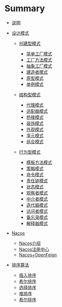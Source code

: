 # Summary

* [说明](README.md)



* [设计模式](Design-Patterns/README.md)

  * [创建型模式]()
      * [简单工厂模式]()  
      * [工厂方法模式]()  
      * [抽象工厂模式](Design-Patterns/src/main/java/createdmodel/abstractfactorymode/README.MD)  
      * [建造者模式](Design-Patterns/src/main/java/createdmodel/bulidermode/README.MD)    
      * [原型模式](Design-Patterns/src/main/java/createdmodel/prototypemode/README.md)  
      * [单例模式](Design-Patterns/src/main/java/createdmodel/singletonmode/README.md)  
      
  * [结构型模式](Design-Patterns/src/main/java/structuredmodel/README.md)
      * [代理模式](Design-Patterns/src/main/java/structuredmodel/proxymode/README.md)  
      * [适配器模式](Design-Patterns/src/main/java/structuredmodel/adaptermode/README.md)  
      * [桥接模式](Design-Patterns/src/main/java/structuredmodel/bridgemode/README.md)  
      * [装饰模式](Design-Patterns/src/main/java/structuredmodel/decoratormode/README.md)    
      * [外观模式](Design-Patterns/src/main/java/structuredmodel/facademode/README.md)  
      * [享元模式](Design-Patterns/src/main/java/structuredmodel/flyweightmode/README.md)  
      * [组合模式](Design-Patterns/src/main/java/structuredmodel/compositemode/README.md)  
      
  * [行为型模式](Design-Patterns/src/main/java/behavioralmodel/README.md)
      * [模板方法模式](Design-Patterns/src/main/java/behavioralmodel/templatemethodmode/README.md)  
      * [策略模式](Design-Patterns/src/main/java/behavioralmodel/strategymode/README.md)  
      * [命令模式](Design-Patterns/src/main/java/behavioralmodel/commandmode/README.md)  
      * [责任链模式](Design-Patterns/src/main/java/behavioralmodel/chainofresponsibility/README.md)
      * [状态模式](Design-Patterns/src/main/java/behavioralmodel/statemode/README.md)
      * [观察者模式](Design-Patterns/src/main/java/behavioralmodel/observermode/README.md)
      * [中介者模式](Design-Patterns/src/main/java/behavioralmodel/mediatormode/README.md)    
      * [迭代器模式](Design-Patterns/src/main/java/behavioralmodel/iteratormode/README.md)    
      * [访问者模式](Design-Patterns/src/main/java/behavioralmodel/visitormode/README.md)    
      * [备忘录模式](Design-Patterns/src/main/java/behavioralmodel/mementomode/README.md)    
      * [解释器模式](Design-Patterns/src/main/java/behavioralmodel/interpretermode/README.md)    




* [Nacos](Nacos/README.md)

  * [Nacos介绍](Nacos/Nacos-Introduction.md)
  * [Nacos注册中心](Nacos/Nacos-Registration.md)
  * [Nacos+OpenFeign](Nacos/Nacos-OpenFeign.md)
  



* [排序算法](Sortings/README.md)

  * [插入排序](Sortings/src/main/java/com/larscheng/www/InsertionSort/README.md)
  * [希尔排序](Sortings/src/main/java/com/larscheng/www/shellSort/README.md)
  * [选择排序]()
  * [堆排序]()
  * [希尔排序]()
